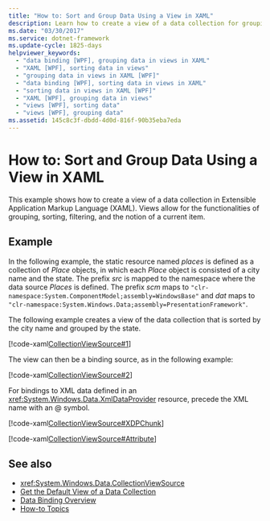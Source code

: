 ```yaml
---
title: "How to: Sort and Group Data Using a View in XAML"
description: Learn how to create a view of a data collection for grouping, sorting, and filtering in the Windows Presentation Foundation (WPF).
ms.date: "03/30/2017"
ms.service: dotnet-framework
ms.update-cycle: 1825-days
helpviewer_keywords:
  - "data binding [WPF], grouping data in views in XAML"
  - "XAML [WPF], sorting data in views"
  - "grouping data in views in XAML [WPF]"
  - "data binding [WPF], sorting data in views in XAML"
  - "sorting data in views in XAML [WPF]"
  - "XAML [WPF], grouping data in views"
  - "views [WPF], sorting data"
  - "views [WPF], grouping data"
ms.assetid: 145c8c3f-dbdd-4d0d-816f-90b35eba7eda
---
```

# How to: Sort and Group Data Using a View in XAML

This example shows how to create a view of a data collection in Extensible Application Markup Language (XAML). Views allow for the functionalities of grouping, sorting, filtering, and the notion of a current item.

## Example

In the following example, the static resource named *places* is defined as a collection of *Place* objects, in which each *Place* object is consisted of a city name and the state. The prefix *src* is mapped to the namespace where the data source *Places* is defined. The prefix *scm* maps to `"clr-namespace:System.ComponentModel;assembly=WindowsBase"` and *dat* maps to `"clr-namespace:System.Windows.Data;assembly=PresentationFramework"`.

The following example creates a view of the data collection that is sorted by the city name and grouped by the state.

[!code-xaml[CollectionViewSource#1](~/samples/snippets/csharp/VS_Snippets_Wpf/CollectionViewSource/CS/window1.xaml#1)]

The view can then be a binding source, as in the following example:

[!code-xaml[CollectionViewSource#2](~/samples/snippets/csharp/VS_Snippets_Wpf/CollectionViewSource/CS/window1.xaml#2)]

For bindings to XML data defined in an <xref:System.Windows.Data.XmlDataProvider> resource, precede the XML name with an @ symbol.

[!code-xaml[CollectionViewSource#XDPChunk](~/samples/snippets/csharp/VS_Snippets_Wpf/CollectionViewSource/CS/window1.xaml#xdpchunk)]

[!code-xaml[CollectionViewSource#Attribute](~/samples/snippets/csharp/VS_Snippets_Wpf/CollectionViewSource/CS/window1.xaml#attribute)]

## See also

- <xref:System.Windows.Data.CollectionViewSource>
- [Get the Default View of a Data Collection](how-to-get-the-default-view-of-a-data-collection.md)
- [Data Binding Overview](index.md)
- [How-to Topics](data-binding-how-to-topics.md)

